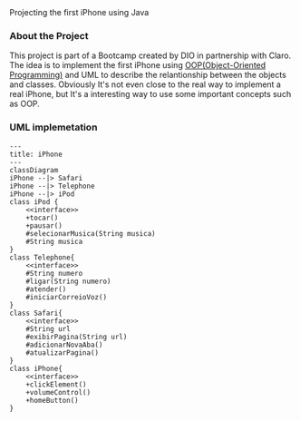 </h3>Projecting the first iPhone using Java

### About the Project
This project is part of a Bootcamp created by DIO in partnership with Claro. The idea is to implement the first iPhone using [OOP(Object-Oriented Programming)](https://www.w3schools.com/java/java_oop.asp) and UML to describe the relantionship between the objects and classes. Obviously It's not even close to the real way to implement a real iPhone, but It's a interesting way to use some important concepts such as OOP.

### UML implemetation

```mermaid
---
title: iPhone
---
classDiagram
iPhone --|> Safari
iPhone --|> Telephone
iPhone --|> iPod
class iPod {
    <<interface>>
    +tocar()
    +pausar()
    #selecionarMusica(String musica)
    #String musica
}
class Telephone{
    <<interface>>
	#String numero
    #ligar(String numero)
    #atender()
    #iniciarCorreioVoz()
}
class Safari{
    <<interface>>
    #String url
    #exibirPagina(String url)
    #adicionarNovaAba()
    #atualizarPagina()
}
class iPhone{
    <<interface>>
    +clickElement()
    +volumeControl()
    +homeButton()
}
```

